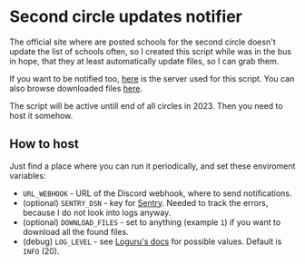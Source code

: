 # Second circle updates notifier

The official site where are posted schools for the second circle doesn't update the list of schools
often, so I created this script while was in the bus in hope, that they at least automatically
update files, so I can grab them.

If you want to be notified too, [here](https://discord.gg/c9W8ngUFMz) is the server used for this
script. You can also browse downloaded files [here](https://2nd-circle.perchun.it).

The script will be active untill end of all circles in 2023. Then you need to host it somehow.

## How to host

Just find a place where you can run it periodically, and set these enviroment variables:

- `URL_WEBHOOK` - URL of the Discord webhook, where to send notifications.
- (optional) `SENTRY_DSN` - key for [Sentry](https://sentry.io). Needed to track the errors,
    because I do not look into logs anyway.
- (optional) `DOWNLOAD_FILES` - set to anything (example `1`) if you want to download all the found
    files.
- (debug) `LOG_LEVEL` - see [Loguru's docs](https://loguru.readthedocs.io/en/stable/api/logger.html#levels)
    for possible values. Default is `INFO` (20).
